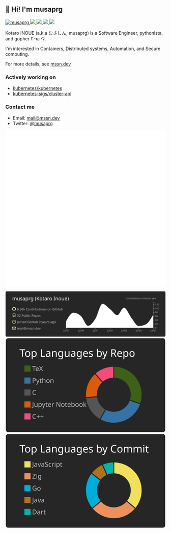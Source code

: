 ## 👋 Hi! I'm musaprg

<p align="left"> 
  <a href="https://github.com/musaprg/musaprg/">
    <img src="https://komarev.com/ghpvc/?username=musaprg" alt="musaprg" />
  </a>
  <a href="http://twitter.com/musaprg">
    <img height="20" src="https://img.shields.io/twitter/follow/musaprg?label=Twitter&logo=twitter&style=flat" />
  </a>
  <a href="https://github.com/musaprg">
    <img height="20" src="https://img.shields.io/github/followers/musaprg?label=follow&logo=github&style=flat" />
  </a>
  <a href="https://www.reddit.com/user/musaprg">
    <img height="20" src="https://img.shields.io/reddit/user-karma/combined/musaprg?label=Reddit&logo=reddit&style=flat" />
  </a>
  <a href="https://stackoverflow.com/users/6421827/musaprg">
    <img height="20" src="https://img.shields.io/stackexchange/stackoverflow/r/6421827?label=StackOverflow&logo=stack-overflow&style=flat" />
  </a>
</p>

Kotaro INOUE (a.k.a むさしん, musaprg) is a Software Engineer, pythonista, and gopher ʕ◔ϖ◔ʔ.

I'm interested in Containers, Distributed systems, Automation, and Secure computing.

For more details, see [mssn.dev](https://mssn.dev)

### Actively working on

- [kubernetes/kubernetes](https://github.com/kubernetes/kubernetes)
- [kubernetes-sigs/cluster-api](https://github.com/kubernetes-sigs/cluster-api)

### Contact me

- Email: mail@mssn.dev
- Twitter: [@musaprg](https://twitter.com/musaprg)

[![](https://raw.githubusercontent.com/musaprg/musaprg/master/github-metrics.svg)](https://github.com/sponsors/musaprg?preview=true)

[![](https://raw.githubusercontent.com/musaprg/musaprg/master/profile-summary-card-output/apprentice/0-profile-details.svg)](https://github.com/vn7n24fzkq/github-profile-summary-cards)
[![](https://raw.githubusercontent.com/musaprg/musaprg/master/profile-summary-card-output/apprentice/1-repos-per-language.svg)](https://github.com/vn7n24fzkq/github-profile-summary-cards) [![](https://raw.githubusercontent.com/musaprg/musaprg/master/profile-summary-card-output/apprentice/2-most-commit-language.svg)](https://github.com/vn7n24fzkq/github-profile-summary-cards)
